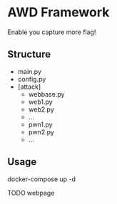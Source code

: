 # AWD Framework
Enable you capture more flag!

## Structure
- main.py
- config.py
- [attack]
  - webbase.py
  - web1.py
  - web2.py
  - ...
  - pwn1.py
  - pwn2.py
  - ...

## Usage

docker-compose up -d

TODO webpage
